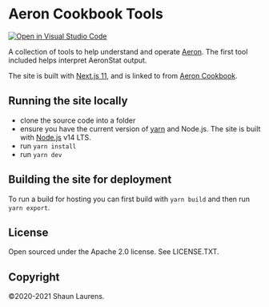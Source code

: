 # Aeron Cookbook Tools

[![Open in Visual Studio Code](https://open.vscode.dev/badges/open-in-vscode.svg)](https://open.vscode.dev/eleventy7/acb-tools)

A collection of tools to help understand and operate [Aeron](https://github.com/real-logic/aeron). The first tool included helps interpret AeronStat output.

The site is built with [Next.js 11](https://nextjs.org), and is linked to from [Aeron Cookbook](https://www.aeroncookbook.com).

## Running the site locally

- clone the source code into a folder
- ensure you have the current version of [yarn](https://yarnpkg.com) and Node.js. The site is built with [Node.js](https://nodejs.org/en/) v14 LTS.
- run `yarn install`
- run `yarn dev`

## Building the site for deployment

To run a build for hosting you can first build with `yarn build` and then run `yarn export`.
## License

Open sourced under the Apache 2.0 license. See LICENSE.TXT.
## Copyright

©2020-2021 Shaun Laurens.